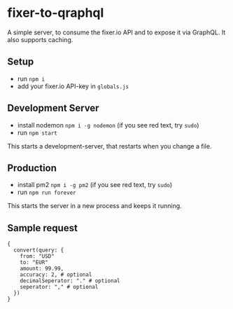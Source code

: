# fixer-to-qraphql
A simple server, to consume the fixer.io API and to expose it via GraphQL. It also supports caching.

## Setup
- run `npm i`
- add your fixer.io API-key in `globals.js`

## Development Server
- install nodemon `npm i -g nodemon` (if you see red text, try `sudo`)
- run `npm start`

This starts a development-server, that restarts when you change a file.

## Production
- install pm2 `npm i -g pm2` (if you see red text, try `sudo`)
- run `npm run forever`

This starts the server in a new process and keeps it running.

## Sample request
```
{
  convert(query: {
    from: "USD"
    to: "EUR"
    amount: 99.99,
    accuracy: 2, # optional
    decimalSeperator: "." # optional
    seperator: "," # optional
  })
}
```
